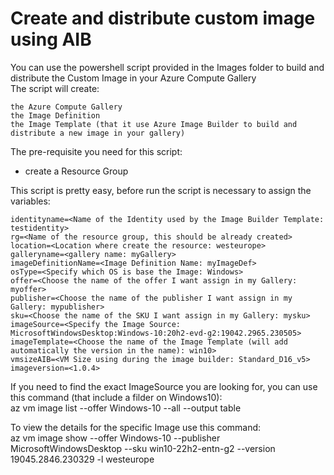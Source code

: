 # Create and distribute custom image using AIB

You can use the powershell script provided in the Images folder to build and distribute the Custom Image in your Azure Compute Gallery  
The script will create:  
```
the Azure Compute Gallery
the Image Definition
the Image Template (that it use Azure Image Builder to build and distribute a new image in your gallery)
```
  
The pre-requisite you need for this script:  
* create a Resource Group  

  
This script is pretty easy, before run the script is necessary to assign the variables:    
```
identityname=<Name of the Identity used by the Image Builder Template: testidentity>  
rg=<Name of the resource group, this should be already created>  
location=<Location where create the resource: westeurope>  
galleryname=<gallery name: myGallery>  
imageDefinitionName=<Image Definition Name: myImageDef>  
osType=<Specify which OS is base the Image: Windows>  
offer=<Choose the name of the offer I want assign in my Gallery: myoffer>  
publisher=<Choose the name of the publisher I want assign in my Gallery: mypublisher>  
sku=<Choose the name of the SKU I want assign in my Gallery: mysku>  
imageSource=<Specify the Image Source: MicrosoftWindowsDesktop:Windows-10:20h2-evd-g2:19042.2965.230505>  
imageTemplate=<Choose the name of the Image Template (will add automatically the version in the name): win10>
vmsizeAIB=<VM Size using during the image builder: Standard_D16_v5>
imageversion=<1.0.4>
```  
If you need to find the exact ImageSource you are looking for, you can use this command (that include a filder on Windows10):  
az vm image list --offer Windows-10 --all --output table  
  
To view the details for the specific Image use this command:  
az vm image show --offer Windows-10 --publisher MicrosoftWindowsDesktop --sku win10-22h2-entn-g2 --version 19045.2846.230329 -l westeurope